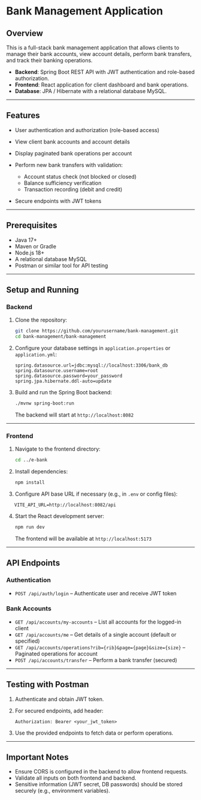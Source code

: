 
# Bank Management Application

## Overview

This is a full-stack bank management application that allows clients to manage their bank accounts, view account details, perform bank transfers, and track their banking operations.

* **Backend**: Spring Boot REST API with JWT authentication and role-based authorization.
* **Frontend**: React application for client dashboard and bank operations.
* **Database**: JPA / Hibernate with a relational database MySQL.

---

## Features

* User authentication and authorization (role-based access)
* View client bank accounts and account details
* Display paginated bank operations per account
* Perform new bank transfers with validation:

  * Account status check (not blocked or closed)
  * Balance sufficiency verification
  * Transaction recording (debit and credit)
* Secure endpoints with JWT tokens

---

## Prerequisites

* Java 17+
* Maven or Gradle
* Node.js 18+
* A relational database MySQL
* Postman or similar tool for API testing

---

## Setup and Running

### Backend

1. Clone the repository:

   ```bash
   git clone https://github.com/yourusername/bank-management.git
   cd bank-management/bank-management
   ```

2. Configure your database settings in `application.properties` or `application.yml`:

   ```properties
   spring.datasource.url=jdbc:mysql://localhost:3306/bank_db
   spring.datasource.username=root
   spring.datasource.password=your_password
   spring.jpa.hibernate.ddl-auto=update
   ```

3. Build and run the Spring Boot backend:

   ```bash
   ./mvnw spring-boot:run
   ```

   The backend will start at `http://localhost:8082`

---

### Frontend

1. Navigate to the frontend directory:

   ```bash
   cd ../e-bank
   ```

2. Install dependencies:

   ```bash
   npm install
   ```

3. Configure API base URL if necessary (e.g., in `.env` or config files):

```
   VITE_API_URL=http://localhost:8082/api
   ```

4. Start the React development server:

   ```bash
   npm run dev
   ```

   The frontend will be available at `http://localhost:5173` 

---

## API Endpoints

### Authentication

* `POST /api/auth/login` – Authenticate user and receive JWT token

### Bank Accounts

* `GET /api/accounts/my-accounts` – List all accounts for the logged-in client
* `GET /api/accounts/me` – Get details of a single account (default or specified)
* `GET /api/accounts/operations?rib={rib}&page={page}&size={size}` – Paginated operations for account
* `POST /api/accounts/transfer` – Perform a bank transfer (secured)

---

## Testing with Postman

1. Authenticate and obtain JWT token.
2. For secured endpoints, add header:

   ```
   Authorization: Bearer <your_jwt_token>
   ```
3. Use the provided endpoints to fetch data or perform operations.

---

## Important Notes

* Ensure CORS is configured in the backend to allow frontend requests.
* Validate all inputs on both frontend and backend.
* Sensitive information (JWT secret, DB passwords) should be stored securely (e.g., environment variables).


